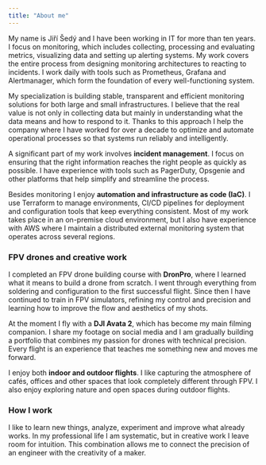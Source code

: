 ```yaml
---
title: "About me"
---
```


My name is Jiří Šedý and I have been working in IT for more than ten years. I focus on monitoring, which includes collecting, processing and evaluating metrics, visualizing data and setting up alerting systems. My work covers the entire process from designing monitoring architectures to reacting to incidents. I work daily with tools such as Prometheus, Grafana and Alertmanager, which form the foundation of every well-functioning system.

My specialization is building stable, transparent and efficient monitoring solutions for both large and small infrastructures. I believe that the real value is not only in collecting data but mainly in understanding what the data means and how to respond to it. Thanks to this approach I help the company where I have worked for over a decade to optimize and automate operational processes so that systems run reliably and intelligently.

A significant part of my work involves **incident management**. I focus on ensuring that the right information reaches the right people as quickly as possible. I have experience with tools such as PagerDuty, Opsgenie and other platforms that help simplify and streamline the process.

Besides monitoring I enjoy **automation and infrastructure as code (IaC)**. I use Terraform to manage environments, CI/CD pipelines for deployment and configuration tools that keep everything consistent. Most of my work takes place in an on-premise cloud environment, but I also have experience with AWS where I maintain a distributed external monitoring system that operates across several regions.

### FPV drones and creative work

I completed an FPV drone building course with **DronPro**, where I learned what it means to build a drone from scratch. I went through everything from soldering and configuration to the first successful flight. Since then I have continued to train in FPV simulators, refining my control and precision and learning how to improve the flow and aesthetics of my shots.

At the moment I fly with a **DJI Avata 2**, which has become my main filming companion. I share my footage on social media and I am gradually building a portfolio that combines my passion for drones with technical precision. Every flight is an experience that teaches me something new and moves me forward.

I enjoy both **indoor and outdoor flights**. I like capturing the atmosphere of cafés, offices and other spaces that look completely different through FPV. I also enjoy exploring nature and open spaces during outdoor flights.

### How I work

I like to learn new things, analyze, experiment and improve what already works. In my professional life I am systematic, but in creative work I leave room for intuition. This combination allows me to connect the precision of an engineer with the creativity of a maker.
